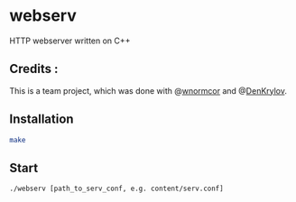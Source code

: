 # webserv

HTTP webserver written on C++ 

## Credits :

This is a team project, which was done with 
@[wnormcor](https://github.com/wnormcor) and 
@[DenKrylov](https://github.com/DenKrylov).


## Installation

```bash
make
```

## Start

```bash
./webserv [path_to_serv_conf, e.g. content/serv.conf]
```
